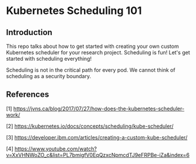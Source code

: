 # Kubernetes Scheduling 101

## Introduction

This repo talks about how to get started with creating your own custom
Kubernetes scheduler for your research project. Scheduling is fun! Let's get
started with scheduling everything!

Scheduling is not in the critical path for every pod. We cannot think of
scheduling as a security boundary.

## References

[1] https://jvns.ca/blog/2017/07/27/how-does-the-kubernetes-scheduler-work/ 

[2] https://kubernetes.io/docs/concepts/scheduling/kube-scheduler/

[3] https://developer.ibm.com/articles/creating-a-custom-kube-scheduler/

[4] https://www.youtube.com/watch?v=XxVHNWoZO_c&list=PL7bmigfV0EqQzxcNpmcdTJ9eFRPBe-iZa&index=6
